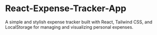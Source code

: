 # React-Expense-Tracker-App
A simple and stylish expense tracker built with React, Tailwind CSS, and LocalStorage for managing and visualizing personal expenses.
